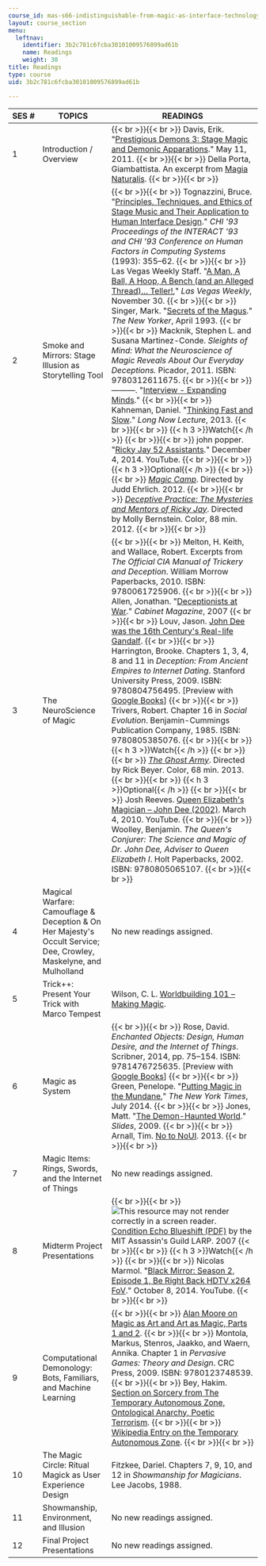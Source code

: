 ```yaml
---
course_id: mas-s66-indistinguishable-from-magic-as-interface-technology-and-tradition-spring-2015
layout: course_section
menu:
  leftnav:
    identifier: 3b2c781c6fcba30101009576899ad61b
    name: Readings
    weight: 30
title: Readings
type: course
uid: 3b2c781c6fcba30101009576899ad61b

---
```


| SES # | TOPICS | READINGS |
| --- | --- | --- |
| 1 | Introduction / Overview |  {{< br >}}{{< br >}} Davis, Erik. "[Prestigious Demons 3: Stage Magic and Demonic Apparations](http://techgnosis.com/prestigious-demons-3/)." May 11, 2011. {{< br >}}{{< br >}} Della Porta, Giambattista. An excerpt from [Magia Naturalis](http://artandpopularculture.com/Magia_Naturalis). {{< br >}}{{< br >}}  |
| 2 | Smoke and Mirrors: Stage Illusion as Storytelling Tool |  {{< br >}}{{< br >}} Tognazzini, Bruce. "[Principles, Techniques, and Ethics of Stage Music and Their Application to Human Interface Design](http://dx.doi.org/10.1145/169059.169284)." _CHI '93 Proceedings of the INTERACT '93 and CHI '93 Conference on Human Factors in Computing Systems_ (1993): 355–62. {{< br >}}{{< br >}} Las Vegas Weekly Staff. "[A Man, A Ball, A Hoop, A Bench (and an Alleged Thread)… Teller!](http://lasvegasweekly.com/news/2008/nov/20/man-ball-hoop-bench-and-alleged-thread-teller/#/0)," _Las Vegas Weekly_, November 30. {{< br >}}{{< br >}} Singer, Mark. "[Secrets of the Magus](http://www.newyorker.com/magazine/1993/04/05/secrets-of-the-magus)." _The New Yorker_, April 1993. {{< br >}}{{< br >}} Macknik, Stephen L. and Susana Martinez-Conde. _Sleights of Mind: What the Neuroscience of Magic Reveals About Our Everyday Deceptions._ Picador, 2011. ISBN: 9780312611675. {{< br >}}{{< br >}} ———. "[Interview - Expanding Minds](http://expandingmind.podbean.com/e/neuromagic/)." {{< br >}}{{< br >}} Kahneman, Daniel. "[Thinking Fast and Slow](http://longnow.org/seminars/02013/aug/13/thinking-fast-and-slow/)." _Long Now Lecture_, 2013. {{< br >}}{{< br >}} {{< h 3 >}}Watch{{< /h >}} {{< br >}}{{< br >}} john popper. "[Ricky Jay 52 Assistants](https://www.youtube.com/watch?v=Jljt5Ml28FU)." December 4, 2014. YouTube. {{< br >}}{{< br >}} {{< h 3 >}}Optional{{< /h >}} {{< br >}}{{< br >}} [_Magic Camp_](http://www.imdb.com/title/tt1525580/). Directed by Judd Ehrlich. 2012. {{< br >}}{{< br >}} [_Deceptive Practice: The Mysteries and Mentors of Ricky Jay_](http://www.imdb.com/title/tt2654360/?ref_=nm_flmg_slf_3). Directed by Molly Bernstein. Color, 88 min. 2012. {{< br >}}{{< br >}}  |
| 3 | The NeuroScience of Magic |  {{< br >}}{{< br >}} Melton, H. Keith, and Wallace, Robert. Excerpts from _The Official CIA Manual of Trickery and Deception_. William Morrow Paperbacks, 2010. ISBN: 9780061725906. {{< br >}}{{< br >}} Allen, Jonathan. "[Deceptionists at War](http://cabinetmagazine.org/issues/26/allen.php)." _Cabinet Magazine_, 2007 {{< br >}}{{< br >}} Louv, Jason. [John Dee was the 16th Century's Real-life Gandalf](http://boingboing.net/2015/02/19/john-dee-was-the-real-life-mer.html). {{< br >}}{{< br >}} Harrington, Brooke. Chapters 1, 3, 4, 8 and 11 in _Deception: From Ancient Empires to Internet Dating_. Stanford University Press, 2009. ISBN: 9780804756495. \[Preview with [Google Books](http://books.google.com/books?id=RXB1koTL2N4C&pg=PA17=onepage)\] {{< br >}}{{< br >}} Trivers, Robert. Chapter 16 in _Social Evolution_. Benjamin-Cummings Publication Company, 1985. ISBN: 9780805385076. {{< br >}}{{< br >}} {{< h 3 >}}Watch{{< /h >}} {{< br >}}{{< br >}} [_The Ghost Army_](http://www.imdb.com/title/tt2649274/). Directed by Rick Beyer. Color, 68 min. 2013. {{< br >}}{{< br >}} {{< h 3 >}}Optional{{< /h >}} {{< br >}}{{< br >}} Josh Reeves. [Queen Elizabeth's Magician – John Dee (2002)](https://www.youtube.com/watch?v=WSnIHLVa2Qw). March 4, 2010. YouTube. {{< br >}}{{< br >}} Woolley, Benjamin. _The Queen's Conjurer: The Science and Magic of Dr. John Dee, Adviser to Queen Elizabeth I_. Holt Paperbacks, 2002. ISBN: 9780805065107. {{< br >}}{{< br >}}  |
| 4 | Magical Warfare: Camouflage & Deception & On Her Majesty's Occult Service; Dee, Crowley, Maskelyne, and Mulholland | No new readings assigned. |
| 5 | Trick++: Present Your Trick with Marco Tempest | Wilson, C. L. [Worldbuilding 101 – Making Magic](http://clwilson.com/worldbuilding-101-making-magic/). |
| 6 | Magic as System |  {{< br >}}{{< br >}} Rose, David. _Enchanted Objects: Design, Human Desire, and the Internet of Things_. Scribner, 2014, pp. 75–154. ISBN: 9781476725635. \[Preview with [Google Books](http://books.google.com/books?id=PkH6AwAAQBAJ&pg=PA75=onepage)\] {{< br >}}{{< br >}} Green, Penelope. "[Putting Magic in the Mundane](http://www.nytimes.com/2014/07/17/garden/putting-magic-in-the-mundane.html?module=Search&mabReward=relbias%3Aw%2C{%222%22%3A%22RI%3A17%22}&_r=1)," _The New York Times_, July 2014. {{< br >}}{{< br >}} Jones, Matt. "[The Demon-Haunted World](http://www.slideshare.net/blackbeltjones/the-demonhaunted-world)." _Slides_, 2009. {{< br >}}{{< br >}} Arnall, Tim. [No to NoUI](http://www.elasticspace.com/2013/03/no-to-no-ui). 2013. {{< br >}}{{< br >}}  |
| 7 | Magic Items: Rings, Swords, and the Internet of Things | No new readings assigned. |
| 8 | Midterm Project Presentations |  {{< br >}}{{< br >}} ![This resource may not render correctly in a screen reader.](/images/inacessible.gif)[Condition Echo Blueshift (PDF)](http://web.mit.edu/nelhage/Public/condition-echo-blueshift/case-nightmare-green/Handouts/rules-scenario.pdf) by the MIT Assassin's Guild LARP. 2007 {{< br >}}{{< br >}} {{< h 3 >}}Watch{{< /h >}} {{< br >}}{{< br >}} Nicolas Marmol. "[Black Mirror: Season 2, Episode 1, Be Right Back HDTV x264 FoV](https://www.youtube.com/watch?v=mzSIQxc_KqE)." October 8, 2014. YouTube. {{< br >}}{{< br >}}  |
| 9 | Computational Demonology: Bots, Familiars, and Machine Learning |  {{< br >}}{{< br >}} [Alan Moore on Magic as Art and Art as Magic, Parts 1 and 2](http://glycon.livejournal.com/13888.html). {{< br >}}{{< br >}} Montola, Markus, Stenros, Jaakko, and Waern, Annika. Chapter 1 in _Pervasive Games: Theory and Design_. CRC Press, 2009. ISBN: 9780123748539. {{< br >}}{{< br >}} Bey, Hakim. [Section on Sorcery from The Temporary Autonomous Zone, Ontological Anarchy, Poetic Terrorism](http://hermetic.com/bey/taz1.html#labelSorcery). {{< br >}}{{< br >}} [Wikipedia Entry on the Temporary Autonomous Zone](https://en.wikipedia.org/wiki/Temporary_Autonomous_Zone). {{< br >}}{{< br >}}  |
| 10 | The Magic Circle: Ritual Magick as User Experience Design | Fitzkee, Dariel. Chapters 7, 9, 10, and 12 in _Showmanship for Magicians_. Lee Jacobs, 1988. |
| 11 | Showmanship, Environment, and Illusion | No new readings assigned. |
| 12 | Final Project Presentations | No new readings assigned.